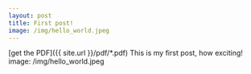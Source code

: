 ```yaml
---
layout: post
title: First post!
image: /img/hello_world.jpeg
---
```

[get the PDF]({{ site.url }}/pdf/*.pdf)
This is my first post, how exciting!
image: /img/hello_world.jpeg
